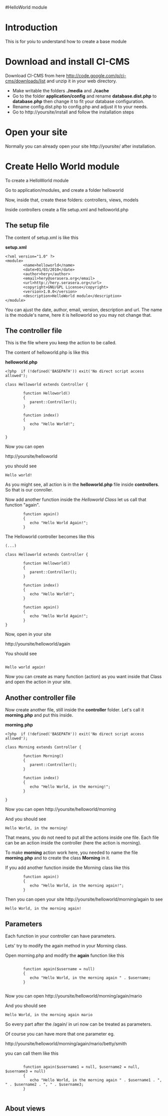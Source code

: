 #HelloWorld module

# Introduction #

This is for yoiu to understand how to create a base module


# Download and install CI-CMS #

Download CI-CMS from here http://code.google.com/p/ci-cms/downloads/list and unzip it in your web directory.

  * Make writable the folders **./media** and **./cache**
  * Go to the folder **application/config** and rename **database.dist.php**  to **database.php** then change it to fit your database configuration.
  * Rename config.dist.php to config.php and adjust it to your needs.
  * Go to http://yoursite/install and follow the installation steps

# Open your site #

Normally you can already open your site http://yoursite/ after installation.

# Create Hello World module #

To create a HelloWorld module

Go to application/modules, and create a folder helloworld

Now, inside that, create these folders: controllers, views, models

Inside controllers create a file setup.xml and helloworld.php

## The setup file ##
The content of setup.xml is like this

**setup.xml**
```
<?xml version="1.0" ?>
<module>
        <name>helloworld</name>
        <date>01/03/2010</date>
        <author>hery</author>
        <email>hery@serasera.org</email>
        <url>http://hery.serasera.org</url>
        <copyright>GNU/GPL License</copyright>
        <version>1.0.0</version>
        <description>HelloWorld module</description>
</module>
```

You can ajust the date, author, email, version, description and url. The name is the module's name, here it is helloworld so you may not change that.

## The controller file ##

This is the file where you keep the action to be called.

The content of helloworld.php is like this

**helloworld.php**

```
<?php  if (!defined('BASEPATH')) exit('No direct script access allowed');

class Helloworld extends Controller {

        function Helloworld()
        {
           parent::Controller();
        }

        function index()
        {
           echo "Hello World!";
        }                

}
```

Now you can open

http://yoursite/helloworld

you should see

```
Hello world!
```

As you might see, all action is in the **helloworld.php** file inside **controllers**. So that is our conroller.

Now add another function inside the _Helloworld Class_ let us call that function "again".

```
        function again()
        {
           echo "Hello World Again!";
        }
```

The Helloworld controller becomes like this



```
(...)

class Helloworld extends Controller {

        function Helloworld()
        {
           parent::Controller();
        }

        function index()
        {
           echo "Hello World!";
        }                

        function again()
        {
           echo "Hello World Again!";
        }
}
```


Now, open in your site

http://yoursite/helloworld/again

You should see

```

Hello world again!
```

Now you can create as many function (action) as you want inside that Class and open the action in your site.

## Another controller file ##
Now create another file, still inside the **controller** folder. Let's call it **morning.php** and put this inside.

**morning.php**


```
<?php  if (!defined('BASEPATH')) exit('No direct script access allowed');

class Morning extends Controller {

        function Morning()
        {
           parent::Controller();
        }

        function index()
        {
           echo "Hello World, in the morning!";
        }                

}
```

Now you can open http://yoursite/helloworld/morning

And you should see
```
Hello World, in the morning!

```

That means, you do not need to put all the actions inside one file. Each file can be an action inside the controller (here the action is morning).

To make **morning** action work here, you needed to name the file **morning.php** and to create the class **Morning** in it.

If you add another function inside the Morning class like this

```
        function again()
        {
           echo "Hello World, in the morning again!";
        }
```

Then you can open your site http://yoursite/helloworld/morning/again to see
```
Hello World, in the morning again!
```

## Parameters ##

Each function in your controller can have parameters.

Lets' try to modify the again method in your Morning class.

Open morning.php and modify the **again** function like this

```

        function again($username = null)
        {
           echo "Hello World, in the morning again " . $username;
        }


```

Now you can open http://yoursite/helloworld/morning/again/mario

And you should see

```
Hello World, in the morning again mario
```

So every part after the /again/ in uri now can be treated as parameters.

Of course you can have more that one parameter eg.

http://yoursite/helloworld/morning/again/mario/betty/smith

you can call them like this


```

        function again($username1 = null, $username2 = null, $username3 = null)
        {
           echo "Hello World, in the morning again " . $username1 . ", " . $username2 . ", " . $username3;
        }


```

## About views ##
